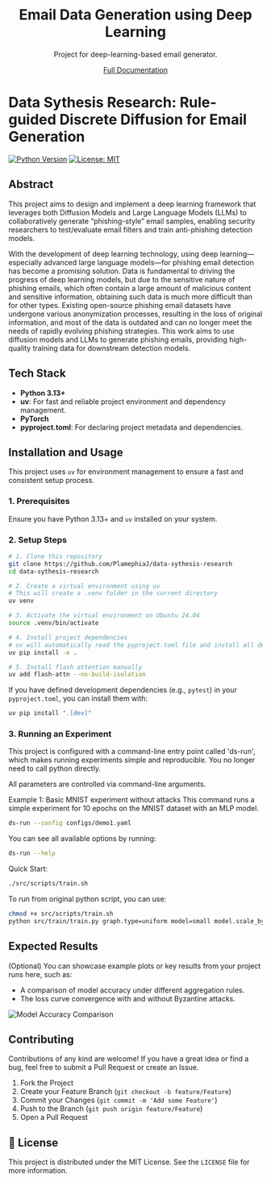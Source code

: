 <h1 align="center">Email Data Generation using Deep Learning</h1>

<div align="center">

Project for deep-learning-based email generator.

[Full Documentation](https://plamephiaj.github.io/data-sythesis-research/design/readme.html)

</div>

# Data Sythesis Research: Rule-guided Discrete Diffusion for Email Generation

[![Python Version](https://img.shields.io/badge/Python-3.13+-blue.svg)](https://www.python.org/)
[![License: MIT](https://img.shields.io/badge/License-MIT-yellow.svg)](https://opensource.org/licenses/MIT)

## Abstract

This project aims to design and implement a deep learning framework that leverages both Diffusion Models and Large Language Models (LLMs) to collaboratively generate “phishing-style” email samples, enabling security researchers to test/evaluate email filters and train anti-phishing detection models.

With the development of deep learning technology, using deep learning—especially advanced large language models—for phishing email detection has become a promising solution. Data is fundamental to driving the progress of deep learning models, but due to the sensitive nature of phishing emails, which often contain a large amount of malicious content and sensitive information, obtaining such data is much more difficult than for other types. Existing open-source phishing email datasets have undergone various anonymization processes, resulting in the loss of original information, and most of the data is outdated and can no longer meet the needs of rapidly evolving phishing strategies. This work aims to use diffusion models and LLMs to generate phishing emails, providing high-quality training data for downstream detection models.
## Tech Stack

* **Python 3.13+**
* **uv**: For fast and reliable project environment and dependency management.
* **PyTorch**
* **pyproject.toml**: For declaring project metadata and dependencies.

## Installation and Usage

This project uses `uv` for environment management to ensure a fast and consistent setup process.

### 1. Prerequisites

Ensure you have Python 3.13+ and `uv` installed on your system.

### 2. Setup Steps

```bash
# 1. Clone this repository
git clone https://github.com/PlamephiaJ/data-sythesis-research
cd data-sythesis-research

# 2. Create a virtual environment using uv
# This will create a .venv folder in the current directory
uv venv

# 3. Activate the virtual environment on Ubuntu 24.04
source .venv/bin/activate

# 4. Install project dependencies
# uv will automatically read the pyproject.toml file and install all dependencies
uv pip install -e .

# 5. Install flash attention manually
uv add flash-attn --no-build-isolation
```

If you have defined development dependencies (e.g., `pytest`) in your `pyproject.toml`, you can install them with:
```bash
uv pip install ".[dev]"
```


### 3. Running an Experiment

This project is configured with a command-line entry point called 'ds-run', which makes running experiments simple and reproducible. You no longer need to call python directly.

All parameters are controlled via command-line arguments.

Example 1: Basic MNIST experiment without attacks
This command runs a simple experiment for 10 epochs on the MNIST dataset with an MLP model.

```bash
ds-run --config configs/demo1.yaml
```
You can see all available options by running:

```bash
ds-run --help
```

Quick Start:
```bash
./src/scripts/train.sh
```

To run from original python script, you can use:

```bash
chmod +x src/scripts/train.sh
python src/train/train.py graph.type=uniform model=small model.scale_by_sigma=False
```

## Expected Results

(Optional) You can showcase example plots or key results from your project runs here, such as:
* A comparison of model accuracy under different aggregation rules.
* The loss curve convergence with and without Byzantine attacks.

![Model Accuracy Comparison](placeholder_accuracy_plot.png)

## Contributing

Contributions of any kind are welcome! If you have a great idea or find a bug, feel free to submit a Pull Request or create an Issue.

1.  Fork the Project
2.  Create your Feature Branch (`git checkout -b feature/Feature`)
3.  Commit your Changes (`git commit -m 'Add some Feature'`)
4.  Push to the Branch (`git push origin feature/Feature`)
5.  Open a Pull Request

## 📄 License

This project is distributed under the MIT License. See the `LICENSE` file for more information.
